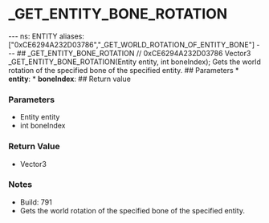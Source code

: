 # _GET_ENTITY_BONE_ROTATION

--- ns: ENTITY aliases: ["0xCE6294A232D03786","_GET_WORLD_ROTATION_OF_ENTITY_BONE"] --- ## _GET_ENTITY_BONE_ROTATION  // 0xCE6294A232D03786 Vector3 _GET_ENTITY_BONE_ROTATION(Entity entity, int boneIndex);  Gets the world rotation of the specified bone of the specified entity.  ## Parameters * **entity**: * **boneIndex**:  ## Return value

### Parameters
* Entity entity
* int boneIndex

### Return Value
* Vector3

### Notes
* Build: 791
* Gets the world rotation of the specified bone of the specified entity.

